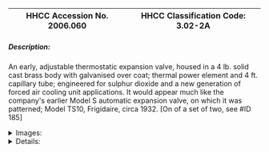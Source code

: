| **HHCC Accession No. 2006.060** |**HHCC Classification Code:  3.02-2A**|
| ----------- | ----------- |
##### Description:
An early, adjustable thermostatic expansion valve, housed in a 4 lb. solid cast brass body with galvanised over coat; thermal power element and 4 ft. capillary tube; engineered for sulphur dioxide and a new generation of forced air cooling unit applications. It would appear much like the company's earlier Model S automatic expansion valve, on which it was patterned; Model TS10, Frigidaire, circa 1932. [On of a set of two, see #ID 185]


<details>
	<summary>Images:</summary>
<div class="gallery gallery-wrapper--full" contenteditable="false" data-is-empty="false" data-translation="Add images" data-columns="6">
<figure class="gallery__item"><a href="#DOMAIN_NAME#gallery/3.02-2a.jpg" data-size="2126x1303"><img src="#DOMAIN_NAME#gallery/3.02-2a-thumbnail.jpg" alt=""></a></figure>
</div>
</details>


<details>
	<summary>Details:</summary>

##### Group:
3.02 Refrigerant Flow Controls - Commercial

##### Make:
Frigidaire

##### Manufacturer:
Frigidaire Corporation, Dayton Ohio

##### Model:
TS 10

##### Serial No.:


##### Size:
4 x 4 x 8 in. h

##### Weight:
4 lbs.

##### Circa:
1932

##### Rating:
Exhibit, education, and research quality, illustrating the engineering design, construction, and operating principles, of one of the first thermostatic expansion valves produced by Frigidaire.

##### Patent Date/Number:


##### Provenance:
From York County (York Region) Ontario, once a rich agricultural hinterlands, attracting early settlement in the last years of the 18th century. Located on the north slopes of the Oak Ridges Moraine, within 20 miles of Toronto, the County would also attract early ex-urban development, to be come a wealthy market place for the emerging household and consumer technologies of the early and mid 20th century. 

This artifact was discovered in the 1950's in the used stock of T. H. Oliver, Refrigeration and Electric Sales and Service, Aurora, Ontario, an early worker in the field of agricultural, industrial and consumer technology.

##### Type and Design:
Inlet strainer
Fully serviceable power element
4 ft capillary line

##### Construction:
Cast brass body, with heavy galvanized over coat

##### Material:


##### Special Features:
Original capillary bulb, tubing clamp

##### Accessories:


##### Capacities:


##### Performance Characteristics:


##### Operation:


##### Control and Regulation:


##### Targeted Market Segment:


##### Consumer Acceptance:


##### Merchandising:


##### Market Price:


##### Technological Significance:
This valve would stand as a wonderful icon of the early years in TX valve development, as the industry searched for an alternative to the costly and often troublesome, liquid refrigerant, float valve technology of the mid 1920, and 30's. 
One of the earliest in production by Frigidaire, then the rapidly developing name brand supplier to the household and commercial refrigeration field. 
This artifact of history tells the many stories of early adoption of this particular refrigerant flow control technology. After a brief flurry of excitement over the use of costly and delicate float operated devices, as a more efficient means of flow control, industry engineers would return to the automatic expansion valve in the early 30's. But for many medium and larger applications the automatic expansion valve would give way to the more elegant and efficient thermostatic valve for use in a new generation of 'dry evaporator' applications.

##### Industrial Significance:
These valve would see service well into the 1950's attesting  to their robust construction and field serviceability, with an operating life of 20 to 30 years and more.

##### Socio-economic Significance:


##### Socio-cultural Significance:
The socio-cultural significance of the impact of the unobtrusive, thermostatic  expansion valve on life in Canada, throughout the latter part of the 20th century, would be hard to over-estimate. 
It would become the quintessential, automated refrigerant flow regulating device for most medium and larger commercial refrigeration applications, found in confectioneries, food stores and ware houses. It would help to make possible the wide array of foods and confectionery products Canadians would come to enjoy, as part of the late 20th century Canadian life experience.

##### Donor:
G. Leslie Oliver, The T. H. Oliver HVACR Collection

##### HHCC Storage Location:


##### Tracking:


##### Bibliographic References:
Installation and Service Manual, SER,_405, For Products Manufactured Prior to 1937, Frigidaire Division, General Motors Corp. Dayton Ohio

##### Notes:


##### Related Reports:
CMX 02 and 04 catalogues, see Item R10
</details>
